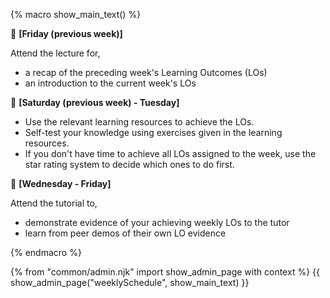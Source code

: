 {% macro show_main_text() %}
<div id="main">

:calendar: **[Friday (previous week)]**<br>

Attend the lecture for, 
* a recap of the preceding week's Learning Outcomes (LOs)
* an introduction to the current week's LOs

<panel src="lectures.md#main" header="Admin {{ icon_embedding }} Lectures {{ glyphicon_star }}{{ glyphicon_star }}{{ glyphicon_star }}" class="embedding" minimized />

<p/>

:calendar: **[Saturday (previous week) - Tuesday]**<br>
 
 * Use the relevant learning resources to achieve the LOs. 
 * Self-test your knowledge using exercises given in the learning resources. 
 * If you don't have time to achieve all LOs assigned to the week, use the star rating system to decide which ones to do first.

<panel src="learningOutcomes.md#main" header="Admin {{ icon_embedding }} Learning Outcomes {{ glyphicon_star }}{{ glyphicon_star }}" class="embedding" minimized />

<p/>

:calendar: **[Wednesday - Friday]**<br>
 
Attend the tutorial to,

* demonstrate evidence of your achieving weekly LOs to the tutor
* learn from peer demos of their own LO evidence

<panel src="tutorials.md#main" header="Admin {{ icon_embedding }} Tutorials {{ glyphicon_star }}{{ glyphicon_star }}{{ glyphicon_star }}" class="embedding" minimized />


</div>
{% endmacro %}

{% from "common/admin.njk" import show_admin_page with context %}
{{ show_admin_page("weeklySchedule", show_main_text) }}